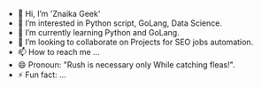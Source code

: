 - 👋 Hi, I’m 'Znaika Geek'
- 👀 I’m interested in Python script, GoLang, Data Science.
- 🌱 I’m currently learning Python and GoLang.
- 💞️ I’m looking to collaborate on Projects for SEO jobs automation.
- 📫 How to reach me ...
- 😄 Pronoun: "Rush is necessary only While catching fleas!".
- ⚡ Fun fact: ...

<!---
ZnaikaGeek/ZnaikaGeek is a ✨ special ✨ repository because its `README.md` (this file) appears on your GitHub profile.
You can click the Preview link to take a look at your changes.
--->
